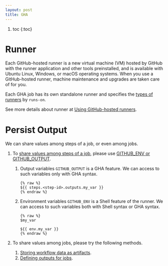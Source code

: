 ```yaml
---
layout: post
title: GHA
---
```


1. toc
{:toc}

# Runner #

Each GitHub-hosted runner is a new virtual machine (VM) hosted by GitHub with the runner application and other tools preinstalled, and is available with Ubuntu Linux, Windows, or macOS operating systems. When you use a GitHub-hosted runner, machine maintenance and upgrades are taken care of for you.

Each GHA job has its own standalone runner and specifies the [types of runners](https://docs.github.com/en/actions/using-github-hosted-runners/about-github-hosted-runners/about-github-hosted-runners#supported-runners-and-hardware-resources) by `runs-on`.

See more details about runner at [Using GitHub-hosted runners](https://docs.github.com/en/actions/using-github-hosted-runners/about-github-hosted-runners).

# Persist Output #

We can share values among steps of a job, or even among jobs.

1. To [share values among steps of a job](https://michaelcurrin.github.io/dev-cheatsheets/cheatsheets/ci-cd/github-actions/persist.html), please use [GITHUB\_ENV or GITHUB\_OUTPUT](https://github.com/orgs/community/discussions/55294).
   1. Output variables `GITHUB_OUTPUT` is a GHA feature. We can access to such variables only with GHA syntax.
   
      ```
      {% raw %}
      ${{ steps.<step-id>.outputs.my_var }}
      {% endraw %}
      ```

   2. Environment variables `GITHUB_ENV` is a Shell feature of the runner. We can access to such variables both with Shell syntax or GHA syntax.
   
      ```
      {% raw %}
      $my_var

      ${{ env.my_var }}
      {% endraw %}
      ```

2. To share values among jobs, please try the following methods.
   1. [Storing workflow data as artifacts](https://help.github.com/en/actions/automating-your-workflow-with-github-actions/persisting-workflow-data-using-artifacts).
   2. [Defining outputs for jobs](https://docs.github.com/en/actions/using-jobs/defining-outputs-for-jobs).

